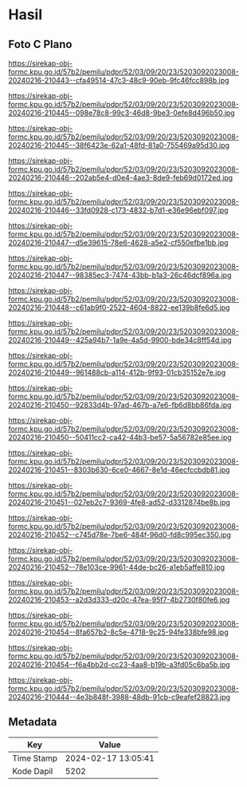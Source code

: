 # Hasil

## Foto C Plano

https://sirekap-obj-formc.kpu.go.id/57b2/pemilu/pdpr/52/03/09/20/23/5203092023008-20240216-210443--cfa49514-47c3-48c9-90eb-9fc46fcc898b.jpg

https://sirekap-obj-formc.kpu.go.id/57b2/pemilu/pdpr/52/03/09/20/23/5203092023008-20240216-210445--098e78c8-99c3-46d8-9be3-0efe8d496b50.jpg

https://sirekap-obj-formc.kpu.go.id/57b2/pemilu/pdpr/52/03/09/20/23/5203092023008-20240216-210445--38f6423e-62a1-48fd-81a0-755469a95d30.jpg

https://sirekap-obj-formc.kpu.go.id/57b2/pemilu/pdpr/52/03/09/20/23/5203092023008-20240216-210446--202ab5e4-d0e4-4ae3-8de9-feb69d0172ed.jpg

https://sirekap-obj-formc.kpu.go.id/57b2/pemilu/pdpr/52/03/09/20/23/5203092023008-20240216-210446--33fd0928-c173-4832-b7d1-e36e96ebf097.jpg

https://sirekap-obj-formc.kpu.go.id/57b2/pemilu/pdpr/52/03/09/20/23/5203092023008-20240216-210447--d5e39615-78e6-4628-a5e2-cf550efbe1bb.jpg

https://sirekap-obj-formc.kpu.go.id/57b2/pemilu/pdpr/52/03/09/20/23/5203092023008-20240216-210447--98385ec3-7474-43bb-b1a3-26c46dcf896a.jpg

https://sirekap-obj-formc.kpu.go.id/57b2/pemilu/pdpr/52/03/09/20/23/5203092023008-20240216-210448--c61ab9f0-2522-4604-8822-ee139b8fe6d5.jpg

https://sirekap-obj-formc.kpu.go.id/57b2/pemilu/pdpr/52/03/09/20/23/5203092023008-20240216-210449--425a94b7-1a9e-4a5d-9900-bde34c8ff54d.jpg

https://sirekap-obj-formc.kpu.go.id/57b2/pemilu/pdpr/52/03/09/20/23/5203092023008-20240216-210449--961488cb-a114-412b-9f93-01cb35152e7e.jpg

https://sirekap-obj-formc.kpu.go.id/57b2/pemilu/pdpr/52/03/09/20/23/5203092023008-20240216-210450--92833d4b-97ad-467b-a7e6-fb6d8bb86fda.jpg

https://sirekap-obj-formc.kpu.go.id/57b2/pemilu/pdpr/52/03/09/20/23/5203092023008-20240216-210450--50411cc2-ca42-44b3-be57-5a56782e85ee.jpg

https://sirekap-obj-formc.kpu.go.id/57b2/pemilu/pdpr/52/03/09/20/23/5203092023008-20240216-210451--8303b630-6ce0-4667-8e1d-46ecfccbdb81.jpg

https://sirekap-obj-formc.kpu.go.id/57b2/pemilu/pdpr/52/03/09/20/23/5203092023008-20240216-210451--027eb2c7-9369-4fe8-ad52-d3312874be8b.jpg

https://sirekap-obj-formc.kpu.go.id/57b2/pemilu/pdpr/52/03/09/20/23/5203092023008-20240216-210452--c745d78e-7be6-484f-96d0-fd8c995ec350.jpg

https://sirekap-obj-formc.kpu.go.id/57b2/pemilu/pdpr/52/03/09/20/23/5203092023008-20240216-210452--78e103ce-9961-44de-bc26-a1eb5affe810.jpg

https://sirekap-obj-formc.kpu.go.id/57b2/pemilu/pdpr/52/03/09/20/23/5203092023008-20240216-210453--a2d3d333-d20c-47ea-95f7-4b2730f80fe6.jpg

https://sirekap-obj-formc.kpu.go.id/57b2/pemilu/pdpr/52/03/09/20/23/5203092023008-20240216-210454--8fa657b2-8c5e-4718-9c25-94fe338bfe98.jpg

https://sirekap-obj-formc.kpu.go.id/57b2/pemilu/pdpr/52/03/09/20/23/5203092023008-20240216-210454--f6a4bb2d-cc23-4aa8-b19b-a3fd05c6ba5b.jpg

https://sirekap-obj-formc.kpu.go.id/57b2/pemilu/pdpr/52/03/09/20/23/5203092023008-20240216-210444--4e3b848f-3988-48db-91cb-c9eafef28823.jpg


## Metadata

| Key        | Value               |
| ---------- | ------------------- |
| Time Stamp | 2024-02-17 13:05:41 |
| Kode Dapil | 5202                |



